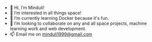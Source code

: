 - 👋 Hi, I’m Minduli! 
- 👀 I’m interested in all things space!
- 🌱 I’m currently learning Docker because it's fun. 
- 💞️ I’m looking to collaborate on any and all space projects, machine learning work and web development. 
- 📫 Email me on minduli1999@gmail.com

<!---
MinduliW/MinduliW is a ✨ special ✨ repository because its `README.md` (this file) appears on your GitHub profile.
You can click the Preview link to take a look at your changes.
--->
